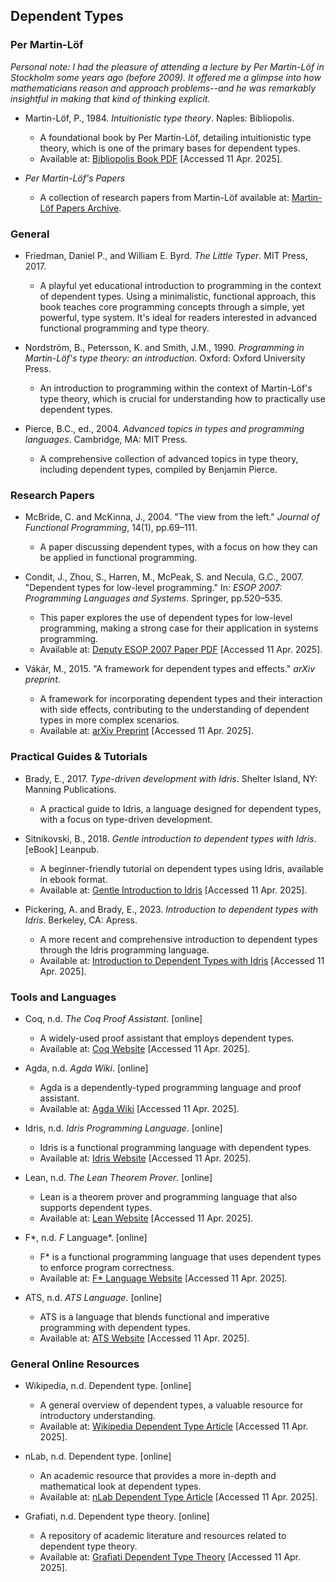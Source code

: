 
## Dependent Types

### Per Martin-Löf

*Personal note: I had the pleasure of attending a lecture by Per Martin-Löf in Stockholm some years ago (before 2009). It offered me a glimpse into how mathematicians reason and approach problems--and he was remarkably insightful in making that kind of thinking explicit.*

- Martin-Löf, P., 1984. *Intuitionistic type theory*. Naples: Bibliopolis.
  - A foundational book by Per Martin-Löf, detailing intuitionistic type theory, which is one of the primary bases for dependent types.
  - Available at: [Bibliopolis Book PDF](https://archive-pml.github.io/martin-lof/pdfs/Bibliopolis-Book-1984.pdf) [Accessed 11 Apr. 2025].

- *Per Martin-Löf's Papers*
  - A collection of research papers from Martin-Löf available at: [Martin-Löf Papers Archive](https://archive-pml.github.io/).

### General

- Friedman, Daniel P., and William E. Byrd. *The Little Typer*. MIT Press, 2017.  
  - A playful yet educational introduction to programming in the context of dependent types. Using a minimalistic, functional
    approach, this book teaches core programming concepts through a simple, yet powerful, type system. It's ideal for readers
    interested in advanced functional programming and type theory.

- Nordström, B., Petersson, K. and Smith, J.M., 1990. *Programming in Martin-Löf's type theory: an introduction*. Oxford: Oxford University Press.
  - An introduction to programming within the context of Martin-Löf's type theory, which is crucial for understanding how to practically use dependent types.
  
- Pierce, B.C., ed., 2004. *Advanced topics in types and programming languages*. Cambridge, MA: MIT Press.
  - A comprehensive collection of advanced topics in type theory, including dependent types, compiled by Benjamin Pierce.


### Research Papers

- McBride, C. and McKinna, J., 2004. "The view from the left." *Journal of Functional Programming*, 14(1), pp.69–111.
  - A paper discussing dependent types, with a focus on how they can be applied in functional programming.

- Condit, J., Zhou, S., Harren, M., McPeak, S. and Necula, G.C., 2007. "Dependent types for low-level programming." In: *ESOP 2007: Programming Languages and Systems*. Springer, pp.520–535.
  - This paper explores the use of dependent types for low-level programming, making a strong case for their application in systems programming.
  - Available at: [Deputy ESOP 2007 Paper PDF](https://people.eecs.berkeley.edu/~necula/Papers/deputy-esop07.pdf) [Accessed 11 Apr. 2025].

- Vákár, M., 2015. "A framework for dependent types and effects." *arXiv preprint*.
  - A framework for incorporating dependent types and their interaction with side effects, contributing to the understanding of dependent types in more complex scenarios.
  - Available at: [arXiv Preprint](https://arxiv.org/abs/1512.08009) [Accessed 11 Apr. 2025].

### Practical Guides & Tutorials

- Brady, E., 2017. *Type-driven development with Idris*. Shelter Island, NY: Manning Publications.
  - A practical guide to Idris, a language designed for dependent types, with a focus on type-driven development.

- Sitnikovski, B., 2018. *Gentle introduction to dependent types with Idris*. [eBook] Leanpub.
  - A beginner-friendly tutorial on dependent types using Idris, available in ebook format.
  - Available at: [Gentle Introduction to Idris](https://leanpub.com/idrisbook) [Accessed 11 Apr. 2025].

- Pickering, A. and Brady, E., 2023. *Introduction to dependent types with Idris*. Berkeley, CA: Apress.
  - A more recent and comprehensive introduction to dependent types through the Idris programming language.
  - Available at: [Introduction to Dependent Types with Idris](https://link.springer.com/book/10.1007/978-1-4842-9259-4) [Accessed 11 Apr. 2025].

### Tools and Languages

- Coq, n.d. *The Coq Proof Assistant*. [online]
  - A widely-used proof assistant that employs dependent types. 
  - Available at: [Coq Website](https://coq.inria.fr/) [Accessed 11 Apr. 2025].

- Agda, n.d. *Agda Wiki*. [online]
  - Agda is a dependently-typed programming language and proof assistant. 
  - Available at: [Agda Wiki](https://wiki.portal.chalmers.se/agda) [Accessed 11 Apr. 2025].

- Idris, n.d. *Idris Programming Language*. [online]
  - Idris is a functional programming language with dependent types.
  - Available at: [Idris Website](https://www.idris-lang.org/) [Accessed 11 Apr. 2025].

- Lean, n.d. *The Lean Theorem Prover*. [online]
  - Lean is a theorem prover and programming language that also supports dependent types.
  - Available at: [Lean Website](https://leanprover.github.io/) [Accessed 11 Apr. 2025].

- F*, n.d. *F* Language*. [online]
  - F* is a functional programming language that uses dependent types to enforce program correctness.
  - Available at: [F* Language Website](https://www.fstar-lang.org/) [Accessed 11 Apr. 2025].

- ATS, n.d. *ATS Language*. [online]
  - ATS is a language that blends functional and imperative programming with dependent types.
  - Available at: [ATS Website](http://www.ats-lang.org/) [Accessed 11 Apr. 2025].

### General Online Resources

- Wikipedia, n.d. Dependent type. [online]
  - A general overview of dependent types, a valuable resource for introductory understanding.
  - Available at: [Wikipedia Dependent Type Article](https://en.wikipedia.org/wiki/Dependent*type) [Accessed 11 Apr. 2025].

- nLab, n.d. Dependent type. [online]
  - An academic resource that provides a more in-depth and mathematical look at dependent types.
  - Available at: [nLab Dependent Type Article](https://ncatlab.org/nlab/show/dependent+type) [Accessed 11 Apr. 2025].

- Grafiati, n.d. Dependent type theory. [online]
  - A repository of academic literature and resources related to dependent type theory.
  - Available at: [Grafiati Dependent Type Theory](https://www.grafiati.com/en/literature-selections/dependent-type-theory/) [Accessed 11 Apr. 2025].
  